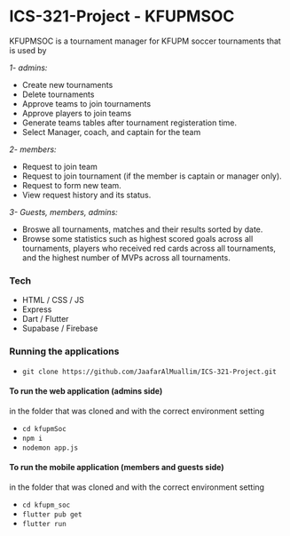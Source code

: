 # ICS-321-Project - KFUPMSOC

KFUPMSOC is a tournament manager for KFUPM soccer tournaments that is used by

*1- admins:*
- Create new tournaments
- Delete tournaments
- Approve teams to join tournaments
- Approve players to join teams
- Generate teams tables after tournament registeration time.
- Select Manager, coach, and captain for the team

*2- members:*
- Request to join team
- Request to join tournament (if the member is captain or manager only).
- Request to form new team.
- View request history and its status.

*3- Guests, members, admins:*
- Broswe all tournaments, matches and their results sorted by date.
- Browse some statistics such as highest scored goals across all tournaments, players who received red cards across all tournaments, and the highest number of MVPs across all tournaments.

### Tech
 
 - HTML / CSS / JS
 - Express 
 - Dart / Flutter
 - Supabase / Firebase


 ### Running the applications
 - `git clone https://github.com/JaafarAlMuallim/ICS-321-Project.git`

 ####  To run the web application (admins side)
in the folder that was cloned and with the correct environment setting
- `cd kfupmSoc`
- `npm i`
- `nodemon app.js`

 ####  To run the mobile application (members and guests side)
in the folder that was cloned and with the correct environment setting
- `cd kfupm_soc`
- `flutter pub get`
- `flutter run`


 




